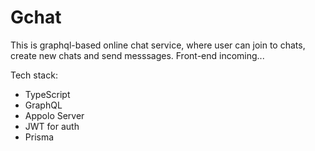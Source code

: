 # Gchat

This is graphql-based online chat service, where user can join to chats, create new chats and send messsages. Front-end incoming...

Tech stack: 
+ TypeScript
+ GraphQL
+ Appolo Server
+ JWT for auth
+ Prisma 
